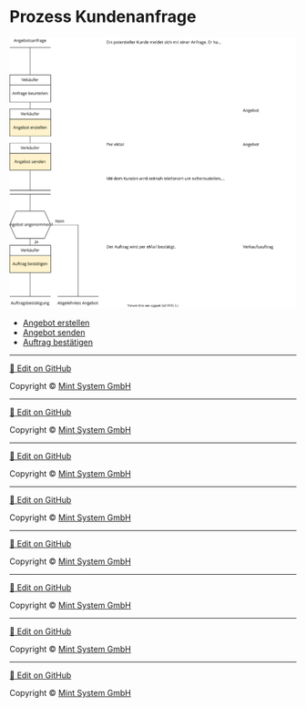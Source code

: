 # Prozess Kundenanfrage
![](././././././././prozess-kundenanfrage.svg)

- [Angebot erstellen](////////verkäufe.html.html.html.html.html.html.html.html#angebot-erstellen)
- [Angebot senden](////////verkäufe.html.html.html.html.html.html.html.html#angebot-senden)
- [Auftrag bestätigen](////////verkäufe.html.html.html.html.html.html.html.html#auftrag-bestatigen)

<hr>

[📝 Edit on GitHub](///////https://github.com/mint-system/odoo-handbuch/blob/master/prozess-kundenanfrage.html.html.html.html.html.html.html)

<footer>Copyright © <a href="https://www.mint-system.ch/">Mint System GmbH</a></footer>

<hr>

[📝 Edit on GitHub](//////https://github.com/mint-system/odoo-handbuch/blob/master/prozess-kundenanfrage.html.html.html.html.html.html)

<footer>Copyright © <a href="https://www.mint-system.ch/">Mint System GmbH</a></footer>

<hr>

[📝 Edit on GitHub](/////https://github.com/mint-system/odoo-handbuch/blob/master/prozess-kundenanfrage.html.html.html.html.html)

<footer>Copyright © <a href="https://www.mint-system.ch/">Mint System GmbH</a></footer>

<hr>

[📝 Edit on GitHub](////https://github.com/mint-system/odoo-handbuch/blob/master/prozess-kundenanfrage.html.html.html.html)

<footer>Copyright © <a href="https://www.mint-system.ch/">Mint System GmbH</a></footer>

<hr>

[📝 Edit on GitHub](///https://github.com/mint-system/odoo-handbuch/blob/master/prozess-kundenanfrage.html.html.html)

<footer>Copyright © <a href="https://www.mint-system.ch/">Mint System GmbH</a></footer>

<hr>

[📝 Edit on GitHub](//https://github.com/mint-system/odoo-handbuch/blob/master/prozess-kundenanfrage.html.html)

<footer>Copyright © <a href="https://www.mint-system.ch/">Mint System GmbH</a></footer>

<hr>

[📝 Edit on GitHub](/https://github.com/mint-system/odoo-handbuch/blob/master/prozess-kundenanfrage.html)

<footer>Copyright © <a href="https://www.mint-system.ch/">Mint System GmbH</a></footer>

<hr>

[📝 Edit on GitHub](https://github.com/Mint-System/Odoo-Handbuch/blob/master/prozess-kundenanfrage.md)

<footer>Copyright © <a href="https://www.mint-system.ch/">Mint System GmbH</a></footer>